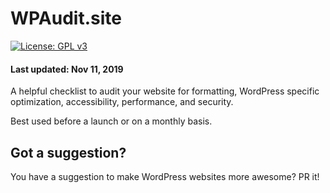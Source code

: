 WPAudit.site
===================================
[![License: GPL v3](https://img.shields.io/badge/License-GPLv3-blue.svg)](https://www.gnu.org/licenses/gpl-3.0)
#### Last updated: Nov 11, 2019

A helpful checklist to audit your website for formatting, WordPress specific optimization, accessibility, performance, and security.

Best used before a launch or on a monthly basis.

Got a suggestion?
--------------------------------------

You have a suggestion to make WordPress websites more awesome? PR it!